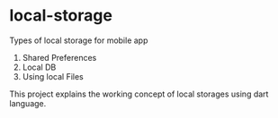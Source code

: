 # local-storage
Types of local storage for mobile app

1. Shared Preferences
2. Local DB
3. Using local Files

This project explains the working concept of local storages using dart language. 
